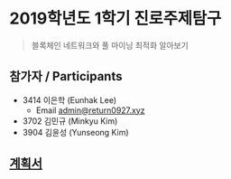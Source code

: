 # 2019학년도 1학기 진로주제탐구

> 블록체인 네트워크와 풀 마이닝 최적화 알아보기

## 참가자 / Participants

- 3414 이은학 (Eunhak Lee)
    - Email [admin@return0927.xyz](mailto:admin@return0927.xyz)
- 3702 김민규 (Minkyu Kim)
- 3904 김윤성 (Yunseong Kim)

## [계획서](가이드.MD)
